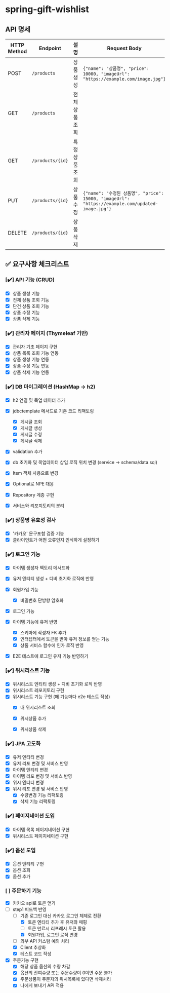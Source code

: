 # spring-gift-wishlist

## API 명세

| HTTP Method | Endpoint         | 설명             | Request Body | Response  |
|-------------|------------------|----------------|-----------|-----------|
| POST | `/products`      | 상품 생성          | `{"name": "상품명", "price": 10000, "imageUrl": "https://example.com/image.jpg"}` | 생성된 상품 id |
| GET | `/products`      | 전체 상품 조회       |  | 상품 목록     |
| GET | `/products/{id}` | 특정 상품 조회       |  | 상품 상세 정보  |
| PUT | `/products/{id}` | 상품 수정          | `{"name": "수정된 상품명", "price": 15000, "imageUrl": "https://example.com/updated-image.jpg"}` | 수정된 상품 정보 |
| DELETE | `/products/{id}` | 상품 삭제          |  | 삭제 완료 메시지 |

## ✅ 요구사항 체크리스트

### [✔️] API 기능 (CRUD)
- [X] 상품 생성 기능
- [X] 전체 상품 조회 기능
- [X] 단건 상품 조회 기능
- [X] 상품 수정 기능
- [X] 상품 삭제 기능

### [✔️] 관리자 페이지 (Thymeleaf 기반)
- [X] 관리자 기초 페이지 구현
- [X] 상품 목록 조회 기능 연동
- [X] 상품 생성 기능 연동
- [X] 상품 수정 기능 연동
- [X] 상품 삭제 기능 연동

### [✔️] DB 마이그레이션 (HashMap -> h2)
- [X] h2 연결 및 목업 데이터 추가
- [X] jdbctemplate 메서드로 기존 코드 리팩토링
    - [X] 게시글 조회
    - [X] 게시글 생성
    - [X] 게시글 수정
    - [X] 게시글 삭제
- [X] validation 추가
- [X] db 초기화 및 목업데이터 삽입 로직 위치 변경 (service -> schema/data.sql)
- [X] Item 객체 사용으로 변경
- [X] Optional로 NPE 대응
- [X] Repository 계층 구현
- [X] 서비스와 리포지토리의 분리


### [✔️] 상품명 유효성 검사
- [X] '카카오' 문구포함 검증 기능
- [X] 클라이언트가 어떤 오류인지 인식하게 설정하기

### [✔️] 로그인 기능
- [X] 아이템 생성자 팩토리 메서드화
- [X] 유저 엔티티 생성 + 디비 초기화 로직에 반영
- [X] 회원가입 기능
  - [X] 비밀번호 단방향 암호화
- [X] 로그인 기능
- [X] 아이템 기능에 유저 반영
    - [X] 스키마에 작성자 FK 추가
    - [X] 인터셉터에서 토큰을 받아 유저 정보를 얻는 기능
    - [X] 상품 서비스 함수에 인가 로직 반영
- [X] E2E 테스트에 로그인 유저 기능 반영하기


### [✔️] 위시리스트 기능
- [X] 위시리스트 엔티티 생성 + 디비 초기화 로직 반영
- [X] 위시리스트 레포지토리 구현
- [X] 위시리스트 기능 구현 (매 기능마다 e2e 테스트 작성)
  - [X] 내 위시리스트 조회
  - [X] 위시상품 추가
  - [X] 위시상품 삭제


### [✔️] JPA 고도화
- [X] 유저 엔티티 변경
- [X] 유저 리포 변경 및 서비스 반영
- [X] 아이템 엔티티 변경
- [X] 아이템 리포 변경 및 서비스 반영
- [X] 위시 엔티티 변경
- [X] 위시 리포 변경 및 서비스 반영
    - [X] 수량변경 기능 리팩토링
    - [X] 삭제 기능 리팩토링

### [✔️] 페이지네이션 도입
- [X] 아이템 목록 페이지네이션 구현
- [X] 위시리스트 페이지네이션 구현

### [✔️] 옵션 도입
- [X] 옵션 엔티티 구현
- [X] 옵션 조회
- [X] 옵션 추가

### [ ] 주문하기 기능
- [X] 카카오 api로 토큰 얻기
- [ ] step1 피드백 반영
  - [ ] 기존 로그인 대신 카카오 로그인 체제로 전환 
    - [X] 토큰 엔티티 추가 후 유저와 매핑
    - [ ] 토큰 만료시 리프레시 토큰 활용
    - [X] 회원가입, 로그인 로직 변경
  - [ ] 외부 API 커스텀 예외 처리 
  - [X] Client 추상화
  - [X] 테스트 코드 작성
- [X] 주문기능 구현
  - [X] 해당 상품 옵션의 수량 차감
  - [X] 옵션의 잔여수량 또는 주문수량이 0이면 주문 불가 
  - [X] 주문상품이 주문자의 위시목록에 있다면 삭제처리
  - [X] 나에게 보내기 API 적용 
